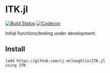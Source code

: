 # ITK.jl

[![Build Status](https://travis-ci.com/cj-mclaughlin/ITK.jl.svg?branch=master)](https://travis-ci.com/cj-mclaughlin/ITK.jl)
[![Codecov](https://codecov.io/gh/cj-mclaughlin/ITK.jl/branch/master/graph/badge.svg)](https://codecov.io/gh/cj-mclaughlin/ITK.jl)

Initial functions/testing under development.

## Install
```
]add https://github.com/cj-mclaughlin/ITK.jl
using ITK
```
